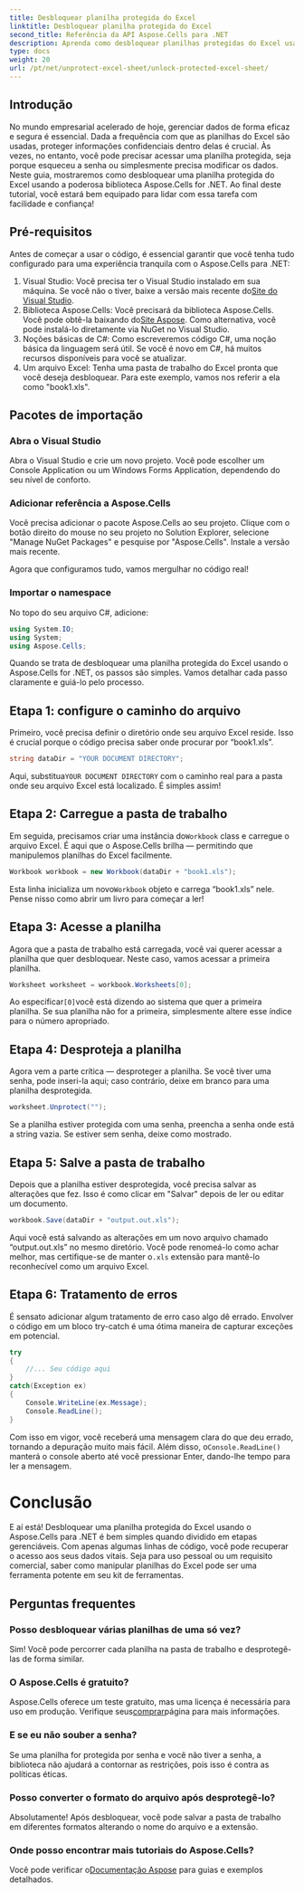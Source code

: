 ```yaml
---
title: Desbloquear planilha protegida do Excel
linktitle: Desbloquear planilha protegida do Excel
second_title: Referência da API Aspose.Cells para .NET
description: Aprenda como desbloquear planilhas protegidas do Excel usando o Aspose.Cells para .NET neste tutorial passo a passo para iniciantes.
type: docs
weight: 20
url: /pt/net/unprotect-excel-sheet/unlock-protected-excel-sheet/
---
```

## Introdução

No mundo empresarial acelerado de hoje, gerenciar dados de forma eficaz e segura é essencial. Dada a frequência com que as planilhas do Excel são usadas, proteger informações confidenciais dentro delas é crucial. Às vezes, no entanto, você pode precisar acessar uma planilha protegida, seja porque esqueceu a senha ou simplesmente precisa modificar os dados. Neste guia, mostraremos como desbloquear uma planilha protegida do Excel usando a poderosa biblioteca Aspose.Cells for .NET. Ao final deste tutorial, você estará bem equipado para lidar com essa tarefa com facilidade e confiança!

## Pré-requisitos

Antes de começar a usar o código, é essencial garantir que você tenha tudo configurado para uma experiência tranquila com o Aspose.Cells para .NET:

1.  Visual Studio: Você precisa ter o Visual Studio instalado em sua máquina. Se você não o tiver, baixe a versão mais recente do[Site do Visual Studio](https://visualstudio.microsoft.com/downloads/).
2. Biblioteca Aspose.Cells: Você precisará da biblioteca Aspose.Cells. Você pode obtê-la baixando do[Site Aspose](https://releases.aspose.com/cells/net/). Como alternativa, você pode instalá-lo diretamente via NuGet no Visual Studio.
3. Noções básicas de C#: Como escreveremos código C#, uma noção básica da linguagem será útil. Se você é novo em C#, há muitos recursos disponíveis para você se atualizar.
4. Um arquivo Excel: Tenha uma pasta de trabalho do Excel pronta que você deseja desbloquear. Para este exemplo, vamos nos referir a ela como "book1.xls".

## Pacotes de importação

### Abra o Visual Studio

Abra o Visual Studio e crie um novo projeto. Você pode escolher um Console Application ou um Windows Forms Application, dependendo do seu nível de conforto.

### Adicionar referência a Aspose.Cells

Você precisa adicionar o pacote Aspose.Cells ao seu projeto. Clique com o botão direito do mouse no seu projeto no Solution Explorer, selecione "Manage NuGet Packages" e pesquise por "Aspose.Cells". Instale a versão mais recente.

Agora que configuramos tudo, vamos mergulhar no código real!

### Importar o namespace

No topo do seu arquivo C#, adicione:

```csharp
using System.IO;
using System;
using Aspose.Cells;
```

Quando se trata de desbloquear uma planilha protegida do Excel usando o Aspose.Cells for .NET, os passos são simples. Vamos detalhar cada passo claramente e guiá-lo pelo processo.

## Etapa 1: configure o caminho do arquivo

Primeiro, você precisa definir o diretório onde seu arquivo Excel reside. Isso é crucial porque o código precisa saber onde procurar por “book1.xls”.

```csharp
string dataDir = "YOUR DOCUMENT DIRECTORY";
```
 Aqui, substitua`YOUR DOCUMENT DIRECTORY` com o caminho real para a pasta onde seu arquivo Excel está localizado. É simples assim!

## Etapa 2: Carregue a pasta de trabalho

 Em seguida, precisamos criar uma instância do`Workbook` class e carregue o arquivo Excel. É aqui que o Aspose.Cells brilha — permitindo que manipulemos planilhas do Excel facilmente.

```csharp
Workbook workbook = new Workbook(dataDir + "book1.xls");
```
 Esta linha inicializa um novo`Workbook` objeto e carrega “book1.xls” nele. Pense nisso como abrir um livro para começar a ler!

## Etapa 3: Acesse a planilha

Agora que a pasta de trabalho está carregada, você vai querer acessar a planilha que quer desbloquear. Neste caso, vamos acessar a primeira planilha.

```csharp
Worksheet worksheet = workbook.Worksheets[0];
```
 Ao especificar`[0]`você está dizendo ao sistema que quer a primeira planilha. Se sua planilha não for a primeira, simplesmente altere esse índice para o número apropriado.

## Etapa 4: Desproteja a planilha

Agora vem a parte crítica — desproteger a planilha. Se você tiver uma senha, pode inseri-la aqui; caso contrário, deixe em branco para uma planilha desprotegida.

```csharp
worksheet.Unprotect("");
```
Se a planilha estiver protegida com uma senha, preencha a senha onde está a string vazia. Se estiver sem senha, deixe como mostrado.

## Etapa 5: Salve a pasta de trabalho

Depois que a planilha estiver desprotegida, você precisa salvar as alterações que fez. Isso é como clicar em "Salvar" depois de ler ou editar um documento.

```csharp
workbook.Save(dataDir + "output.out.xls");
```
 Aqui você está salvando as alterações em um novo arquivo chamado “output.out.xls” no mesmo diretório. Você pode renomeá-lo como achar melhor, mas certifique-se de manter o`.xls` extensão para mantê-lo reconhecível como um arquivo Excel.

## Etapa 6: Tratamento de erros

É sensato adicionar algum tratamento de erro caso algo dê errado. Envolver o código em um bloco try-catch é uma ótima maneira de capturar exceções em potencial.

```csharp
try
{
    //... Seu código aqui
}
catch(Exception ex)
{
    Console.WriteLine(ex.Message);
    Console.ReadLine();
}
```
 Com isso em vigor, você receberá uma mensagem clara do que deu errado, tornando a depuração muito mais fácil. Além disso, o`Console.ReadLine()` manterá o console aberto até você pressionar Enter, dando-lhe tempo para ler a mensagem.

# Conclusão

E aí está! Desbloquear uma planilha protegida do Excel usando o Aspose.Cells para .NET é bem simples quando dividido em etapas gerenciáveis. Com apenas algumas linhas de código, você pode recuperar o acesso aos seus dados vitais. Seja para uso pessoal ou um requisito comercial, saber como manipular planilhas do Excel pode ser uma ferramenta potente em seu kit de ferramentas. 

## Perguntas frequentes

### Posso desbloquear várias planilhas de uma só vez?
Sim! Você pode percorrer cada planilha na pasta de trabalho e desprotegê-las de forma similar.

### O Aspose.Cells é gratuito?
 Aspose.Cells oferece um teste gratuito, mas uma licença é necessária para uso em produção. Verifique seus[comprar](https://purchase.aspose.com/buy)página para mais informações.

### E se eu não souber a senha?
Se uma planilha for protegida por senha e você não tiver a senha, a biblioteca não ajudará a contornar as restrições, pois isso é contra as políticas éticas.

### Posso converter o formato do arquivo após desprotegê-lo?
Absolutamente! Após desbloquear, você pode salvar a pasta de trabalho em diferentes formatos alterando o nome do arquivo e a extensão.

### Onde posso encontrar mais tutoriais do Aspose.Cells?
 Você pode verificar o[Documentação Aspose](https://reference.aspose.com/cells/net/) para guias e exemplos detalhados.